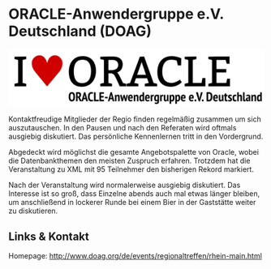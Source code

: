 # ORACLE-Anwendergruppe e.V. Deutschland (DOAG)
![ORACLE-Anwendergruppe e.V. Deutschland](./oracle.logo.png)

Kontaktfreudige Mitglieder der Regio finden regelmäßig zusammen um sich auszutauschen. In den Pausen
und nach den Referaten wird oftmals ausgiebig diskutiert. Das persönliche Kennenlernen tritt in den Vordergrund.

Abgedeckt wird möglichst die gesamte Angebotspalette von Oracle, wobei die Datenbankthemen den meisten Zuspruch
erfahren. Trotzdem hat die Veranstaltung zu XML mit 95 Teilnehmer den bisherigen Rekord markiert.

Nach der Veranstaltung wird normalerweise ausgiebig diskutiert. Das Interesse ist so groß, dass Einzelne abends
auch mal etwas länger bleiben, um anschließend in lockerer Runde bei einem Bier in der Gaststätte weiter zu
diskutieren.


## Links &amp; Kontakt

Homepage: <http://www.doag.org/de/events/regionaltreffen/rhein-main.html>











